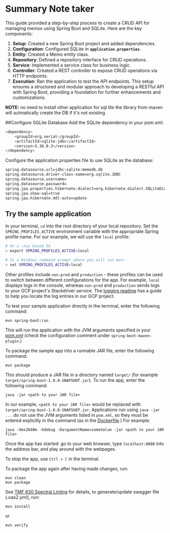 # Summary Note taker
This guide provided a step-by-step process to create a CRUD API for managing memos using Spring Boot and SQLite. Here are the key components:

1. **Setup**: Created a new Spring Boot project and added dependencies.
2. **Configuration**: Configured SQLite in **`application.properties`**.
3. **Entity**: Created a Memo entity class.
4. **Repository**: Defined a repository interface for CRUD operations.
5. **Service**: Implemented a service class for business logic.
6. **Controller**: Created a REST controller to expose CRUD operations via HTTP endpoints.
7. **Execution**: Ran the application to test the API endpoints.
This setup ensures a structured and modular approach to developing a RESTful API with Spring Boot, providing a foundation for further enhancements and customizations.

**NOTE:**
no need to install other application for sql lite the library from maven will autmatically create the DB if it's not existing

##Configure SQLite Database
Add the SQLite dependency in your pom.xml:
```bash
<dependency>
    <groupId>org.xerial</groupId>
    <artifactId>sqlite-jdbc</artifactId>
    <version>3.36.0.3</version>
</dependency>
```

Configure the application.properties file to use SQLite as the database:
```bash
spring.datasource.url=jdbc:sqlite:memodb.db
spring.datasource.driver-class-name=org.sqlite.JDBC
spring.datasource.username=
spring.datasource.password=
spring.jpa.properties.hibernate.dialect=org.hibernate.dialect.SQLiteDialect
spring.jpa.show-sql=true
spring.jpa.hibernate.ddl-auto=update
```

 ## **Try the sample application**


In your terminal, `cd` into the root directory of your local repository. Set the `SPRING_PROFILES_ACTIVE` environment variable with
the appropriate Spring profile name. For our example, we will use the `local` profile:
```bash
# On a -nix based OS
> export SPRING_PROFILES_ACTIVE=local

# In a Windows command prompt where you will run mvn:
> set SPRING_PROFILES_ACTIVE=local
```
Other profiles include `non-prod` and `production` - these profiles can be used to switch between different configurations for the app. For example, `local` displays
logs in the console, whereas `non-prod` and `production` sends logs to your GCP project's Stackdriver service. The [logging readme](docs/logging-java.md) has a guide
to help you locate the log entries in  our GCP project.

To test your sample application directly in the terminal, enter the following command:

    mvn spring-boot:run

This will run the application with the JVM arguments specified in your [pom.xml](pom.xml) (check the configuration comment under `spring-boot-maven-plugin`.)

To package the sample app into a runnable JAR file, enter the following command:

    mvn package

This should produce a JAR file in a directory named `target/` (for example `target/spring-boot-1.0.0-SNAPSHOT.jar`). To run the app, enter the following command:

    java -jar <path to your JAR file>

In our example, `<path to your JAR file>` would be replaced with `target/spring-boot-1.0.0-SNAPSHOT.jar`.
Applications run using `java -jar ...` do not use the JVM arguments listed in `pom.xml`, so they must be entered explicitly in the command (as in the
[Dockerfile](Dockerfile).) For example:

    java -Xmx2048m -Xdebug -DargumentName=someValue -jar <path to your JAR file>

Once the app has started: go to your web browser, type `localhost:8080` into the address bar, and play around with the webpages.

To stop the app, use `Ctrl + C` in the terminal.

To package the app again after having made changes, run:

    mvn clean
    mvn package

See [TMF 630 Spectral Linting](docs/tmf-linting.md) for details, to generate/update swagger file (.oas2.yml), run:

    mvn install
   
or

    mvn verify
 

